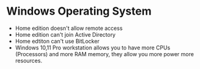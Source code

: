# Windows Operating System

* Home edition doesn't allow remote access
* Home edition can't join Active Directory
* Home edtiton can't use BitLocker
* Windows 10,11 Pro workstation allows you to have more CPUs (Processors) and more RAM memory, they allow you more power more resources.
